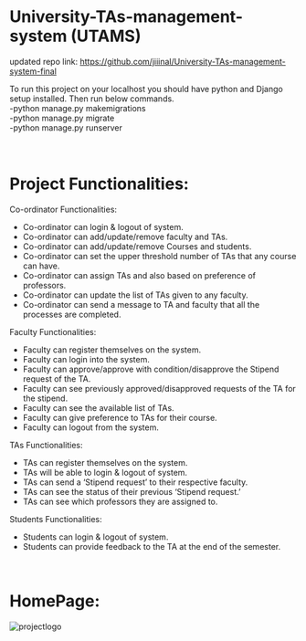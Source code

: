 # University-TAs-management-system (UTAMS)

updated repo link: https://github.com/jiiinal/University-TAs-management-system-final

To run this project on your localhost you should have python and Django setup installed. Then run below commands. <br>
-python manage.py makemigrations <br>
-python manage.py migrate <br>
-python manage.py runserver <br>
 <br>
  <br>
 # Project Functionalities: <br/>
Co-ordinator Functionalities:  <br/>
* Co-ordinator can login & logout of system. <br/>
* Co-ordinator can add/update/remove faculty and TAs. <br/>
* Co-ordinator can add/update/remove Courses and students. <br/>
* Co-ordinator can set the upper threshold number of TAs that any course can have. <br/>
* Co-ordinator can assign TAs and also based on preference of professors. <br/>
* Co-ordinator can update the list of TAs given to any faculty. <br/>
* Co-ordinator can send a message to TA and faculty that all the processes are completed.

Faculty Functionalities: <br/>
* Faculty can register themselves on the system. <br/>
* Faculty can login into the system. <br/>
* Faculty can approve/approve with condition/disapprove the Stipend request of the TA. <br/>
* Faculty can see previously approved/disapproved requests of the TA for the stipend. <br/>
* Faculty can see the available list of TAs. <br/>
* Faculty can give preference to TAs for their course. <br/>
* Faculty can logout from the system.<br/>

TAs Functionalities: <br/>
* TAs can register themselves on the system.<br/>
* TAs will be able to login & logout of system.<br/>
* TAs can send a ‘Stipend request’ to their respective faculty.<br/>
* TAs can see the status of their previous ‘Stipend request.’<br/>
* TAs can see which professors they are assigned to.<br/>

Students Functionalities: <br>
* Students can login & logout of system. <br/>
* Students can provide feedback to the TA at the end of the semester.
<br/>

# HomePage: <br/>
![projectlogo](https://user-images.githubusercontent.com/54074757/182212994-fbda3c5d-57bb-459e-8b68-6e1a2aa109b1.PNG)
